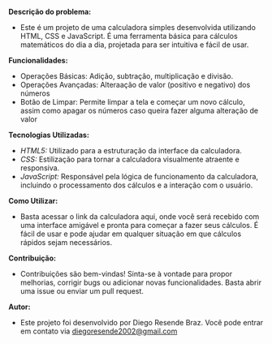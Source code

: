 **Descrição do problema:**


* Este é um projeto de uma calculadora simples desenvolvida utilizando HTML, CSS e JavaScript. É uma ferramenta básica para cálculos matemáticos do dia a dia, projetada para ser intuitiva e fácil de usar.

**Funcionalidades:**


* Operações Básicas: Adição, subtração, multiplicação e divisão.
* Operações Avançadas: Alteraação de valor (positivo e negativo) dos números
* Botão de Limpar: Permite limpar a tela e começar um novo cálculo, assim como apagar os números caso queira fazer alguma alteração de valor

**Tecnologias Utilizadas:**


* *HTML5:* Utilizado para a estruturação da interface da calculadora.
* *CSS:* Estilização para tornar a calculadora visualmente atraente e responsiva.
* *JavaScript:* Responsável pela lógica de funcionamento da calculadora, incluindo o processamento dos cálculos e a interação com o usuário.

**Como Utilizar:**


* Basta acessar o link da calculadora aqui, onde você será recebido com uma interface amigável e pronta para começar a fazer seus cálculos. É fácil de usar e pode ajudar em qualquer situação em que cálculos rápidos sejam necessários.

**Contribuição:**


* Contribuições são bem-vindas! Sinta-se à vontade para propor melhorias, corrigir bugs ou adicionar novas funcionalidades. Basta abrir uma issue ou enviar um pull request.

**Autor:**


* Este projeto foi desenvolvido por Diego Resende Braz. Você pode entrar em contato via diegoresende2002@gmail.com 
